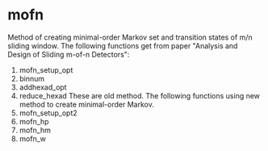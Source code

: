 # mofn
Method of creating minimal-order Markov set and transition states of m/n sliding window.
The following functions get from paper "Analysis and Design of Sliding m-of-n Detectors":
  1. mofn_setup_opt
  2. binnum
  3. addhexad_opt
  4. reduce_hexad
These are old method.
The following functions using new method to create minimal-order Markov.
  1. mofn_setup_opt2
  2. mofn_hp
  3. mofn_hm
  4. mofn_w
